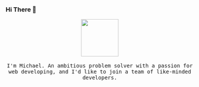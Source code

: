### Hi There 👋

<p align="center">
<img src="https://media.giphy.com/media/M9kgjEsLG6LMbYC9dl/giphy.gif" width="100px">
  <br><br>
  <samp>
I'm Michael. An ambitious problem solver with a passion for web developing, and I'd like to join a team of like-minded developers.
</p>
